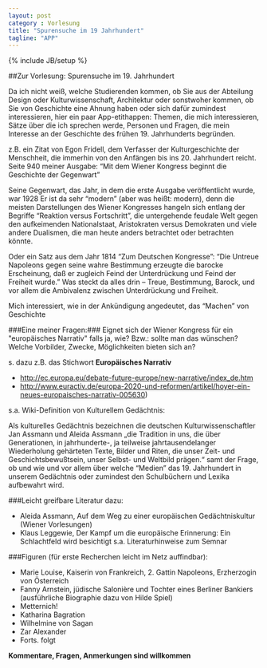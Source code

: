 ```yaml
---
layout: post
category : Vorlesung
title: "Spurensuche im 19 Jahrhundert"
tagline: "APP"
---
```

{% include JB/setup %}

##Zur Vorlesung: Spurensuche im 19. Jahrhundert

Da ich nicht weiß, welche Studierenden kommen, ob Sie aus der Abteilung Design oder Kulturwissenschaft, Architektur oder sonstwoher kommen, ob Sie von Geschichte eine Ahnung haben oder sich dafür zumindest interessieren, hier ein paar App-etithappen: Themen, die mich interessieren, Sätze über die ich sprechen werde, Personen und Fragen, die mein Interesse an der Geschichte des frühen 19. Jahrhunderts begründen.


z.B. ein Zitat von Egon Fridell, dem Verfasser der Kulturgeschichte der Menschheit, die immerhin von den Anfängen bis ins 20. Jahrhundert reicht.
Seite 940 meiner Ausgabe: 
“Mit dem Wiener Kongress beginnt die Geschichte der Gegenwart”

Seine Gegenwart, das Jahr, in dem die erste Ausgabe veröffentlicht wurde, war 1928
Er ist da sehr “modern” (aber was heißt: modern), denn die meisten Darstellungen des Wiener Kongresses hangeln sich entlang der Begriffe “Reaktion versus Fortschritt”, die untergehende feudale Welt gegen den aufkeimenden Nationalstaat, Aristokraten versus Demokraten und viele andere Dualismen, die man heute anders betrachtet oder betrachten könnte.

Oder ein Satz aus dem Jahr 1814 “Zum Deutschen Kongresse”:
“Die Untreue Napoleons gegen seine wahre Bestimmung erzeugte die barocke Erscheinung, daß er zugleich Feind der Unterdrückung und Feind der Freiheit wurde.” Was steckt da alles drin – Treue, Bestimmung, Barock, und vor allem die Ambivalenz zwischen Unterdrückung und Freiheit.

Mich interessiert, wie in der Ankündigung angedeutet, das “Machen” von Geschichte

###Eine meiner Fragen:###
Eignet sich der Wiener Kongress für ein "europäisches Narrativ" falls ja, wie? Bzw.: sollte man das wünschen? Welche Vorbilder, Zwecke, Möglichkeiten bieten sich an?

s. dazu z.B. das Stichwort __Europäisches Narrativ__

- http://ec.europa.eu/debate-future-europe/new-narrative/index_de.htm
- http://www.euractiv.de/europa-2020-und-reformen/artikel/hoyer-ein-neues-europaisches-narrativ-005630)

s.a. Wiki-Definition von Kulturellem Gedächtnis:

Als kulturelles Gedächtnis bezeichnen die deutschen Kulturwissenschaftler Jan Assmann und Aleida Assmann „die Tradition in uns, die über Generationen, in jahrhunderte-, ja teilweise jahrtausendelanger Wiederholung gehärteten Texte, Bilder und Riten, die unser Zeit- und Geschichtsbewußtsein, unser Selbst- und Weltbild prägen.“
samt der Frage, ob und wie und vor allem über welche “Medien” das 19. Jahrhundert in unserem Gedächtnis oder zumindest den Schulbüchern und Lexika aufbewahrt wird.

###Leicht greifbare Literatur dazu: 

- Aleida Assmann, Auf dem Weg zu einer europäischen Gedächtniskultur (Wiener Vorlesungen)
- Klaus Leggewie, Der Kampf um die europäische Erinnerung: Ein Schlachtfeld wird besichtigt
s.a. Literaturhinweise zum Semnar

###Figuren (für erste Recherchen leicht im Netz auffindbar):

- Marie Louise, Kaiserin von Frankreich, 2. Gattin Napoleons, Erzherzogin von Österreich
- Fanny Arnstein, jüdische Salonière und Tochter eines Berliner Bankiers (ausführliche Biographie dazu von Hilde Spiel)
- Metternich!
- Katharina Bagration
- Wilhelmine von Sagan
- Zar Alexander
- Forts. folgt

__Kommentare, Fragen, Anmerkungen sind willkommen__
